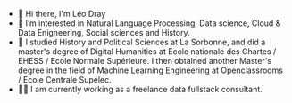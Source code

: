 - 👋 Hi there, I'm Léo Dray
- 👀 I’m interested in Natural Language Processing, Data science, Cloud & Data Enigneering, Social sciences and History.
- 🌱 I studied History and Political Sciences at La Sorbonne, and did a master's degree of Digital Humanities at Ecole nationale des Chartes / EHESS / Ecole Normale Supérieure. I then obtained another Master's degree in the field of Machine Learning Engineering at Openclassrooms / Ecole Centrale Supélec.
- 👨‍💻 I am currently working as a freelance data fullstack consultant.
